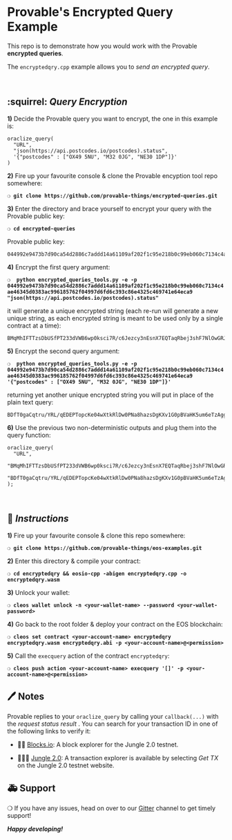 # Provable's Encrypted Query Example

This repo is to demonstrate how you would work with the Provable **encrypted queries**.

The `encryptedqry.cpp` example allows you to *send an encrypted query*.

&nbsp;

## :squirrel: _Query Encryption_

**1)** Decide the Provable query you want to encrypt, the one in this example is:

```
oraclize_query(
  "URL",
  "json(https://api.postcodes.io/postcodes).status",
  '{"postcodes" : ["OX49 5NU", "M32 0JG", "NE30 1DP"]}'
)
```

**2)** Fire up your favourite console & clone the Provable encyption tool repo somewhere:

__`❍ git clone https://github.com/provable-things/encrypted-queries.git`__

**3)** Enter the directory and brace yourself to encrypt your query with the Provable public key:

__`❍ cd encrypted-queries`__

Provable public key:

```
044992e9473b7d90ca54d2886c7addd14a61109af202f1c95e218b0c99eb060c7134c4ae46345d0383ac996185762f04997d6fd6c393c86e4325c469741e64eca9
```

**4)** Encrypt the first query argument:

__`❍  python encrypted_queries_tools.py -e -p 044992e9473b7d90ca54d2886c7addd14a61109af202f1c95e218b0c99eb060c7134c4ae46345d0383ac996185762f04997d6fd6c393c86e4325c469741e64eca9 "json(https://api.postcodes.io/postcodes).status"`__

it will generate a unique encrypted string (each re-run will generate a new unique string, as each encrypted string is meant to be used only by a single contract at a time):

```
BMqMhIFTTzsDbUSfPT233dVWB6wp0ksci7R/c6Jezcy3nEsnX7EQTaqRbej3shF7NlOwGRJAs1IBtYS32f6HrexffY+z1XMCHp+W6vFaIpDSVP0sVxiokuO0fr+ePxHOkvUh9x49BSmageBbHM1RB6QY/xhhvwJtssZOspEHvic=
```

**5)** Encrypt the second query argument:

__`❍  python encrypted_queries_tools.py -e -p 044992e9473b7d90ca54d2886c7addd14a61109af202f1c95e218b0c99eb060c7134c4ae46345d0383ac996185762f04997d6fd6c393c86e4325c469741e64eca9 '{"postcodes" : ["OX49 5NU", "M32 0JG", "NE30 1DP"]}'`__

returning yet another unique encrypted string you will put in place of the plain text query:

```
BDfT0gaCqtru/YRL/qEDEPTopcKe04wXtkRlDw0PNa8hazsDgKXv1G0pBVaHK5um6eTzAggrLKlXVLSUqI6rVzd9oaDST4Zo1NtLf2iMwWI0yx7sWwuhFY0Ot+OltgHLf8SclyRuHZHiOq+Ubx1pBtFGImYH4yMon1PgR+V9iWqN2gzv
```

**6)** Use the previous two non-deterministic outputs and plug them into the query function:

```
oraclize_query(
  "URL",
  "BMqMhIFTTzsDbUSfPT233dVWB6wp0ksci7R/c6Jezcy3nEsnX7EQTaqRbej3shF7NlOwGRJAs1IBtYS32f6HrexffY+z1XMCHp+W6vFaIpDSVP0sVxiokuO0fr+ePxHOkvUh9x49BSmageBbHM1RB6QY/xhhvwJtssZOspEHvic=",
  "BDfT0gaCqtru/YRL/qEDEPTopcKe04wXtkRlDw0PNa8hazsDgKXv1G0pBVaHK5um6eTzAggrLKlXVLSUqI6rVzd9oaDST4Zo1NtLf2iMwWI0yx7sWwuhFY0Ot+OltgHLf8SclyRuHZHiOq+Ubx1pBtFGImYH4yMon1PgR+V9iWqN2gzv"
);
```

&nbsp;

## :page_with_curl: *Instructions*

**1)** Fire up your favourite console & clone this repo somewhere:

__`❍ git clone https://github.com/provable-things/eos-examples.git`__

**2)** Enter this directory & compile your contract:

__`❍ cd encryptedqry && eosio-cpp -abigen encryptedqry.cpp -o encryptedqry.wasm`__

**3)** Unlock your wallet:

__`❍ cleos wallet unlock -n <your-wallet-name> --password <your-wallet-password>`__

**4)** Go back to the root folder & deploy your contract on the EOS blockchain:

__`❍ cleos set contract <your-account-name> encryptedqry encryptedqry.wasm encryptedqry.abi -p <your-account-name>@<permission>`__

**5)** Call the `execquery` action of the contract `encryptedqry`:

__`❍ cleos push action <your-account-name> execquery '[]' -p <your-account-name>@<permission>`__

## :pen: Notes

Provable replies to your `oraclize_query` by calling your `callback(...)` with the *request status result* .
You can search for your transaction ID in one of the following links to verify it:

* :mag_right::ledger: [Blocks.io](https://jungle.bloks.io/): A block explorer for the Jungle 2.0 testnet.

* :palm_tree::lion::palm_tree: [Jungle 2.0](https://monitor.jungletestnet.io/#home): A transaction explorer is available by selecting *Get TX* on the Jungle 2.0 testnet website.

## :ambulance: Support

❍  If you have any issues, head on over to our [Gitter](https://gitter.im/provable/eos-api) channel to get timely support!

***Happy developing!***

